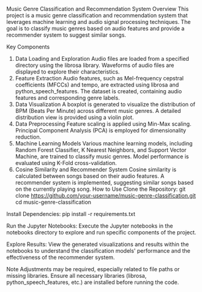 Music Genre Classification and Recommendation System
Overview
This project is a music genre classification and recommendation system that leverages machine learning and audio signal processing techniques. The goal is to classify music genres based on audio features and provide a recommender system to suggest similar songs.

Key Components
1. Data Loading and Exploration
Audio files are loaded from a specified directory using the librosa library.
Waveforms of audio files are displayed to explore their characteristics.
2. Feature Extraction
Audio features, such as Mel-frequency cepstral coefficients (MFCCs) and tempo, are extracted using librosa and python_speech_features.
The dataset is created, containing audio features and corresponding genre labels.
3. Data Visualization
A boxplot is generated to visualize the distribution of BPM (Beats Per Minute) across different music genres.
A detailed distribution view is provided using a violin plot.
4. Data Preprocessing
Feature scaling is applied using Min-Max scaling.
Principal Component Analysis (PCA) is employed for dimensionality reduction.
5. Machine Learning Models
Various machine learning models, including Random Forest Classifier, K Nearest Neighbors, and Support Vector Machine, are trained to classify music genres.
Model performance is evaluated using K-Fold cross-validation.
6. Cosine Similarity and Recommender System
Cosine similarity is calculated between songs based on their audio features.
A recommender system is implemented, suggesting similar songs based on the currently playing song.
How to Use
Clone the Repository:
git clone https://github.com/your-username/music-genre-classification.git
cd music-genre-classification

Install Dependencies:
pip install -r requirements.txt

Run the Jupyter Notebooks:
Execute the Jupyter notebooks in the notebooks directory to explore and run specific components of the project.

Explore Results:
View the generated visualizations and results within the notebooks to understand the classification models' performance and the effectiveness of the recommender system.

Note
Adjustments may be required, especially related to file paths or missing libraries.
Ensure all necessary libraries (librosa, python_speech_features, etc.) are installed before running the code.
